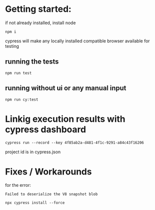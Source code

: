 

# Getting started:

if not already installed, install node

```
npm i
```
cypress will make any locally installed compatible browser available for testing

## running  the tests

```
npm run test
```
## running without ui or any manual input
```
npm run cy:test
```

# Linkig execution results with cypress dashboard
```
cypress run --record --key 4f85ab2a-d481-4f1c-9291-a84c43f16206
```

project id is in cypress.json

# Fixes / Workarounds
for the error:
```
Failed to deserialize the V8 snapshot blob
```
```
npx cypress install --force
```